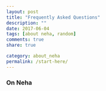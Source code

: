 ```yaml
---
layout: post
title: "Frequently Asked Questions"
description: ""
date: 2017-06-04
tags: [about neha, random]
comments: true
share: true

category: about_neha
permalink: /start-here/
--- 
```


### On Neha

